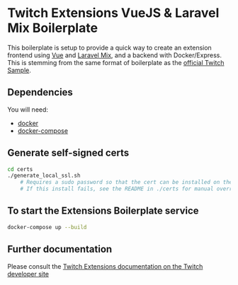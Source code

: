 # Twitch Extensions VueJS &amp; Laravel Mix Boilerplate

This boilerplate is setup to provide a quick way to create an extension frontend using [Vue](https://vuejs.org/) and [Laravel Mix](https://laravel.com/docs/master/mix), and a backend with Docker/Express. This is stemming from the same format of boilerplate as the [official Twitch Sample](https://github.com/twitchdev/extensions-samples).

## Dependencies

You will need:
 * [docker](https://docs.docker.com/engine/installation/)
 * [docker-compose](https://docs.docker.com/compose/install/)

## Generate self-signed certs
```bash
cd certs
./generate_local_ssl.sh
    # Requires a sudo password so that the cert can be installed on the root keychain
    # If this install fails, see the README in ./certs for manual override.
```

## To start the Extensions Boilerplate service
```bash
docker-compose up --build
```

## Further documentation

Please consult the [Twitch Extensions documentation on the Twitch developer site](https://dev.twitch.tv/docs/extensions)
